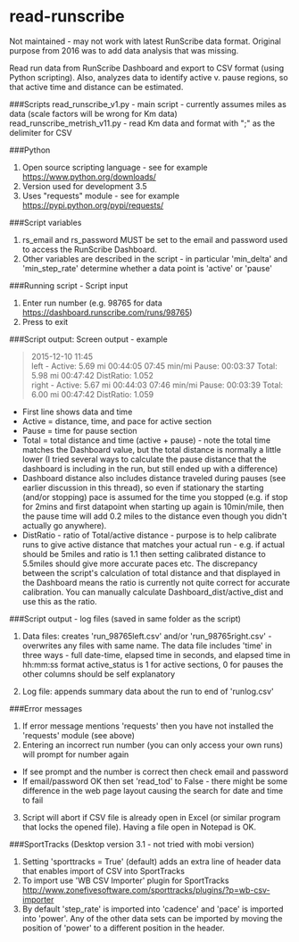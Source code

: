 # read-runscribe

Not maintained - may not work with latest RunScribe data format. Original purpose from 2016 was to add data analysis that was missing.


Read run data from RunScribe Dashboard and export to CSV format (using Python scripting). Also, analyzes data to identify active v. pause regions, so that active time and distance can be estimated.

###Scripts
read_runscribe_v1.py - main script - currently assumes miles as data (scale factors will be wrong for Km data)
read_runscribe_metrish_v11.py - read Km data and format with ";" as the delimiter for CSV

###Python
1. Open source scripting language - see for example https://www.python.org/downloads/
2. Version used for development 3.5
3. Uses "requests" module - see for example https://pypi.python.org/pypi/requests/

###Script variables
1. rs_email and rs_password MUST be set to the email and password used to access the RunScribe Dashboard.
2. Other variables are described in the script - in particular 'min_delta' and 'min_step_rate' determine whether a data point is 'active' or 'pause'

###Running script - Script input
1. Enter run number (e.g. 98765 for data https://dashboard.runscribe.com/runs/98765)
2. Press to exit

###Script output:
Screen output - example
> 2015-12-10 11:45  
> left - Active: 5.69 mi 00:44:05 07:45 min/mi Pause: 00:03:37 Total: 5.98 mi 00:47:42 DistRatio: 1.052  
> right - Active: 5.67 mi 00:44:03 07:46 min/mi Pause: 00:03:39 Total: 6.00 mi 00:47:42 DistRatio: 1.059  

- First line shows data and time
- Active = distance, time, and pace for active section
- Pause = time for pause section
- Total = total distance and time (active + pause) - note the total time matches the Dashboard value, but the total distance is normally a little lower (I tried several ways to calculate the pause distance that the dashboard is including in the run, but still ended up with a difference)
- Dashboard distance also includes distance traveled during pauses (see earlier discussion in this thread), so even if stationary the starting (and/or stopping) pace is assumed for the time you stopped (e.g. if stop for 2mins and first datapoint when starting up again is 10min/mile, then the pause time will add 0.2 miles to the distance even though you didn't actually go anywhere).
- DistRatio - ratio of Total/active distance - purpose is to help calibrate runs to give active distance that matches your actual run - e.g. if actual should be 5miles and ratio is 1.1 then setting calibrated distance to 5.5miles should give more accurate paces etc. The discrepancy between the script's calculation of total distance and that displayed in the Dashboard means the ratio is currently not quite correct for accurate calibration. You can manually calculate Dashboard_dist/active_dist and use this as the ratio.

###Script output - log files (saved in same folder as the script)

1. Data files: creates 'run_98765left.csv' and/or 'run_98765right.csv' - overwrites any files with same name.
The data file includes 'time' in three ways - full date-time, elapsed time in seconds, and elapsed time in hh:mm:ss format
active_status is 1 for active sections, 0 for pauses
the other columns should be self explanatory

2. Log file: appends summary data about the run to end of 'runlog.csv'

###Error messages
1. If error message mentions 'requests' then you have not installed the 'requests' module (see above)
2. Entering an incorrect run number (you can only access your own runs) will prompt for number again
  * If see prompt and the number is correct then check email and password
  * If email/password OK then set 'read_tod' to False - there might be some difference in the web page layout causing the search for date and time to fail
3. Script will abort if CSV file is already open in Excel (or similar program that locks the opened file). Having a file open in Notepad is OK.

###SportTracks (Desktop version 3.1 - not tried with mobi version)
1. Setting 'sporttracks = True' (default) adds an extra line of header data that enables import of CSV into SportTracks
2. To import use 'WB CSV Importer' plugin for SportTracks
http://www.zonefivesoftware.com/sporttracks/plugins/?p=wb-csv-importer
3. By default 'step_rate' is imported into 'cadence' and 'pace' is imported into 'power'. Any of the other data sets can be imported by moving the position of 'power' to a different position in the header.
